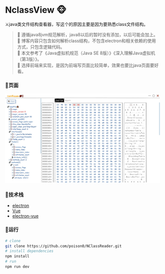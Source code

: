 # NclassView 🐵
⚔️java类文件结构查看器，写这个的原因主要是因为要熟悉class文件结构。    
>📑 遵循java8jvm规范解析，java8以后的暂时没有添加，以后可能会加上。    
>📑 博客内容只包含如何解析class结构，不包含electron和相关依赖的使用方式，只包含逻辑代码。   
>📑 本文参考了《Java虚拟机规范（Java SE 8版）》《深入理解Java虚拟机（第3版）》。   
>📑 选择前端来实现，是因为前端写页面比较简单，效果也要比java页面要好看。 

### 🧷页面
![图片](https://github.com/poison0/NClassReader/blob/main/showPic/2021-01-31%20133036.jpg)

### 🧷技术栈
*   [electron](https://github.com/electron/electron)
*   [Vue](https://github.com/vuejs/vue)
*   [electron-vue](https://github.com/SimulatedGREG/electron-vue)

### 🧷运行

``` bash
# clone
git clone https://github.com/poison0/NClassReader.git
# install dependencies
npm install
# run
npm run dev
```
